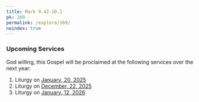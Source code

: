 ```yaml
---
title: Mark 9.42-10.1
pk: 169
permalink: /explore/169/
noindex: true
---
```


### Upcoming Services

God willing, this Gospel will be proclaimed at the following services over the next year:


1. Liturgy on [January, 20, 2025](https://orthocal.info/readings/gregorian/2025/01/20/)
1. Liturgy on [December, 22, 2025](https://orthocal.info/readings/gregorian/2025/12/22/)
1. Liturgy on [January, 12, 2026](https://orthocal.info/readings/gregorian/2026/01/12/)
